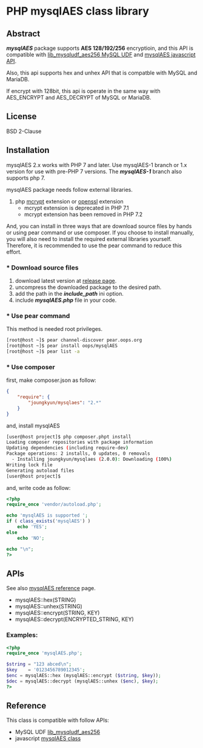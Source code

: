# PHP mysqlAES class library

## Abstract

***mysqlAES*** package supports **AES 128/192/256** encryptioin, and this API is compatible with [lib_mysqludf_aes256 MySQL UDF](https://github.com/Joungkyun/lib_mysqludf_aes256) and [mysqlAES javascript API](http://mirror.oops.org/pub/oops/javascript/mysqlAES/).

Also, this api supports hex and unhex API that is compatble with MySQL and MariaDB.

If encrypt with 128bit, this api is operate in the same way with AES_ENCRYPT and
AES_DECRYPT of MySQL or MariaDB.

## License

BSD 2-Clause

## Installation

mysqlAES 2.x works with PHP 7 and later. Use mysqlAES-1 branch or 1.x version for use with pre-PHP 7 versions. The ___mysqlAES-1___ branch also supports php 7.

mysqlAES package needs follow external libraries.

  1. php [mcrypt](http://php.net/manual/en/book.mcrypt.php) extension or [openssl](http://php.net/manual/en/book.openssl.php) extension
      * mcrypt extension is deprecated in PHP 7.1
      * mcrypt extension has been removed in PHP 7.2
  
And, you can install in three ways that are download source files by hands or using pear command or use composer. If you choose to install manually, you will also need to install the required external libraries yourself. Therefore, it is recommended to use the pear command to reduce this effort.

### * Download source files

1. download latest version at [release page](https://github.com/OOPS-ORG-PHP/mysqlAES/releases).
2. uncompress the downloaded package to the desired path.
3. add the path in the ***include_path*** ini option.
4. include ***mysqlAES.php*** file in your code.

### * Use pear command

This method is needed root privileges.

  ```bash
  [root@host ~]$ pear channel-discover pear.oops.org
  [root@host ~]$ pear install oops/mysqlAES
  [root@host ~]$ pear list -a
  ```

### * Use composer

first, make composer.json as follow:

  ```json
  {
      "require": {
          "joungkyun/mysqlaes": "2.*"
      }
  }
  ```

and, install mysqlAES

  ```bash
  [user@host project]$ php composer.phpt install
  Loading composer repositories with package information
  Updating dependencies (including require-dev)
  Package operations: 2 installs, 0 updates, 0 removals
    - Installing joungkyun/mysqlaes (2.0.0): Downloading (100%)
  Writing lock file
  Generating autoload files
  [user@host project]$
  ```

and, write code as follow:

  ```php
  <?php
  require_once 'vendor/autoload.php';

  echo 'mysqlAES is supported ';
  if ( class_exists('mysqlAES') )
      echo 'YES';
  else
      echo 'NO';

  echo "\n";
  ?>
  ```

## APIs

See also [mysqlAES reference](http://pear.oops.org/docs/mysqlAES/mysqlAES.html) page.

* mysqlAES::hex(STRING)
* mysqlAES::unhex(STRING)
* mysqlAES::encrypt(STRING, KEY)
* mysqlAES::decrypt(ENCRYPTED_STRING, KEY)

### Examples:
```php
<?php
require_once 'mysqlAES.php';

$string = "123 abced\n";
$key    = '0123456789012345';
$enc = mysqlAES::hex (mysqlAES::encrypt ($string, $key));
$dec = mysqlAES::decrypt (mysqlAES::unhex ($enc), $key);
?>
```


## Reference
This class is compatible with follow APIs:

* MySQL UDF [lib_mysqludf_aes256](https://github.com/Joungkyun/lib_mysqludf_aes256)
* javascript [mysqlAES class](http://mirror.oops.org/pub/oops/javascript/mysqlAES/)

